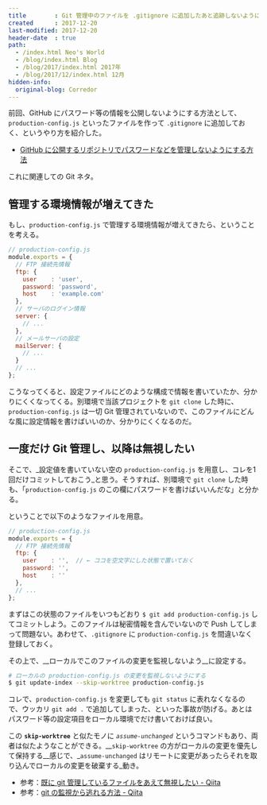 ```yaml
---
title        : Git 管理中のファイルを .gitignore に追加したあと追跡しないようにする
created      : 2017-12-20
last-modified: 2017-12-20
header-date  : true
path:
  - /index.html Neo's World
  - /blog/index.html Blog
  - /blog/2017/index.html 2017年
  - /blog/2017/12/index.html 12月
hidden-info:
  original-blog: Corredor
---
```


前回、GitHub にパスワード等の情報を公開しないようにする方法として、`production-config.js` といったファイルを作って `.gitignore` に追加しておく、というやり方を紹介した。

- [GitHub に公開するリポジトリでパスワードなどを管理しないようにする方法](/blog/2017/12/19-02.html)

これに関連しての Git ネタ。

## 管理する環境情報が増えてきた

もし、`production-config.js` で管理する環境情報が増えてきたら、ということを考える。

```javascript
// production-config.js
module.exports = {
  // FTP 接続先情報
  ftp: {
    user    : 'user',
    password: 'password',
    host    : 'example.com'
  },
  // サーバのログイン情報
  server: {
    // ...
  },
  // メールサーバの設定
  mailServer: {
    // ...
  }
  // ...
};
```

こうなってくると、設定ファイルにどのような構成で情報を書いていたか、分かりにくくなってくる。別環境で当該プロジェクトを `git clone` した時に、`production-config.js` は一切 Git 管理されていないので、このファイルにどんな風に設定情報を書けばいいのか、分かりにくくなるのだ。

## 一度だけ Git 管理し、以降は無視したい

そこで、_設定値を書いていない空の `production-config.js` を用意し、コレを1回だけコミットしておこう_と思う。そうすれば、別環境で `git clone` した時も、「`production-config.js` のこの欄にパスワードを書けばいいんだな」と分かる。

ということで以下のようなファイルを用意。

```javascript
// production-config.js
module.exports = {
  // FTP 接続先情報
  ftp: {
    user    : '',  // ← ココを空文字にした状態で置いておく
    password: '',
    host    : ''
  },
  // ...
};
```

まずはこの状態のファイルをいつもどおり `$ git add production-config.js` してコミットしよう。このファイルは秘密情報を含んでいないので Push してしまって問題ない。あわせて、`.gitignore` に `production-config.js` を間違いなく登録しておく。

その上で、__ローカルでこのファイルの変更を監視しないよう__に設定する。

```bash
# ローカルの production-config.js の変更を監視しないようにする
$ git update-index --skip-worktree production-config.js
```

コレで、`production-config.js` を変更しても `git status` に表れなくなるので、ウッカリ `git add .` で追加してしまった、といった事故が防げる。あとはパスワード等の設定項目をローカル環境でだけ書いておけば良い。

この __`skip-worktree`__ と似たモノに _`assume-unchanged`_ というコマンドもあり、両者は似たようなことができる。__`skip-worktree` の方がローカルの変更を優先して保持する__感じで、_`assume-unchanged` はリモートに変更があったらそれを取り込んでローカルの変更を破棄する_動き。

- 参考：[既に git 管理しているファイルをあえて無視したい - Qiita](https://qiita.com/usamik26/items/56d0d3ba7a1300625f92)
- 参考：[git の監視から逃れる方法 - Qiita](https://qiita.com/sqrtxx/items/38a506e59df67cd5d3a1)
